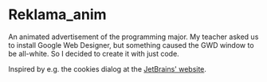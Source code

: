 # Reklama_anim

An animated advertisement of the programming major. My teacher asked us to install Google Web Designer, but something caused the GWD window to be all-white. So I decided to create it with just code.

Inspired by e.g. the cookies dialog at the [JetBrains' website](https://www.jetbrains.com/).
